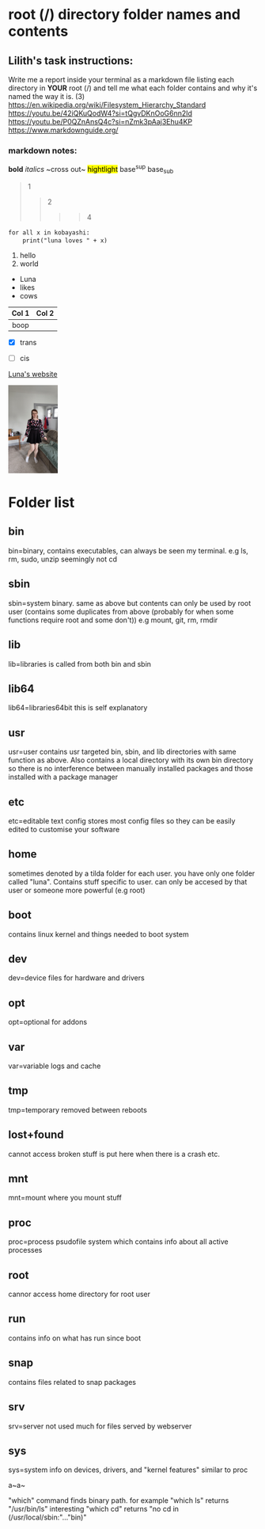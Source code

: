 # root (/) directory folder names and contents 


## Lilith's task instructions:
Write me a report inside your terminal as a markdown file listing each directory in **YOUR** root (/) and tell me 
what each folder contains and why it's named the way it is. (3)
https://en.wikipedia.org/wiki/Filesystem_Hierarchy_Standard
https://youtu.be/42iQKuQodW4?si=tQgvDKnOoG6nn2Id
https://youtu.be/P0QZnAnsQ4c?si=nZmk3pAaj3Ehu4KP
https://www.markdownguide.org/

### markdown notes:

**bold**
*italics*
~cross out~
<mark>hightlight</mark>
base<sup>sup</sup> base<sub>sub</sub>
>1
>>2
>>>
>>>>4
``` 
for all x in kobayashi:  
	print("luna loves " + x)
``` 
1. hello
1. world

+ Luna
+ likes
+ cows

| Col 1 | Col 2 | 
| :---:   |  --- |
| boop| | 

- [x] trans
- [ ] cis


[Luna's website](https://le27.github.io/L-Elliott/)

<img src="pretty_lilith.jpg" width="100"/>

# Folder list
 
## bin
bin=binary, contains executables, can always be seen my terminal.
e.g ls, rm, sudo, unzip 
seemingly not cd


## sbin
sbin=system binary.
same as above but contents can only be used by root user (contains some duplicates from above 
(probably for when some functions require root and some don't))
e.g mount, git, rm, rmdir

## lib
lib=libraries
is called from both bin and sbin

## lib64
lib64=libraries64bit
this is self explanatory

## usr
usr=user
contains usr targeted bin, sbin, and lib directories with same function as above.
Also contains a local directory with its own bin directory so there is no interference between manually installed
packages and those installed with a package manager

## etc
etc=editable text config
stores most config files so they can be easily edited to customise your software


## home
sometimes denoted by a tilda
folder for each user. you have only one folder called "luna". Contains stuff specific to user. can only be accesed
by that user or someone more powerful (e.g root)


## boot
contains linux kernel and things needed to boot system

## dev
dev=device files
for hardware and drivers

## opt
opt=optional
for addons

## var
var=variable
logs and cache

## tmp
tmp=temporary
removed between reboots

## lost+found
cannot access
broken stuff is put here when there is a crash etc.

## mnt
mnt=mount
where you mount stuff

## proc
proc=process
psudofile system which contains info about all active processes 

## root
cannor access
home directory for root user

## run
contains info on what has run since boot


## snap
contains files related to snap packages

## srv
srv=server
not used much
for files served by webserver

## sys
sys=system
info on devices, drivers, and "kernel features"
similar to proc


a~a~





"which" command finds binary path.
for example "which ls" returns "/usr/bin/ls"
interesting "which cd" returns "no cd in (/usr/local/sbin:"..."bin)"
